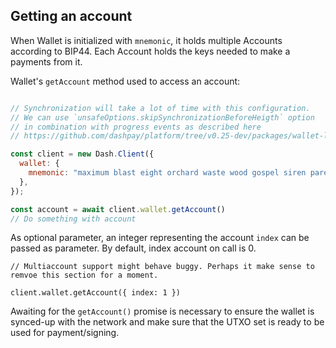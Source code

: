 ## Getting an account

When Wallet is initialized with `mnemonic`, it holds multiple Accounts according to BIP44. 
Each Account holds the keys needed to make a payments from it.

Wallet's `getAccount` method used to access an account:

```js

// Synchronization will take a lot of time with this configuration. 
// We can use `unsafeOptions.skipSynchronizationBeforeHeigth` option
// in combination with progress events as described here
// https://github.com/dashpay/platform/tree/v0.25-dev/packages/wallet-lib#usage

const client = new Dash.Client({
  wallet: {
    mnemonic: "maximum blast eight orchard waste wood gospel siren parent deer athlete impact",
  },
});

const account = await client.wallet.getAccount()
// Do something with account
```

As optional parameter, an integer representing the account `index` can be passed as parameter. By default, index account on call is 0.
```
// Multiaccount support might behave buggy. Perhaps it make sense to remvoe this section for a moment.

client.wallet.getAccount({ index: 1 })
```

Awaiting for the `getAccount()` promise is necessary to ensure the wallet is synced-up with the network and make sure that the UTXO set is ready to be used for payment/signing.

